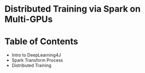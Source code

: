 <!SLIDE subsection>
# Distributed Training via Spark on Multi-GPUs


<!SLIDE bullets incremental>
# Table of Contents

* Intro to DeepLearning4J
* Spark Transform Process
* Distributed Training



